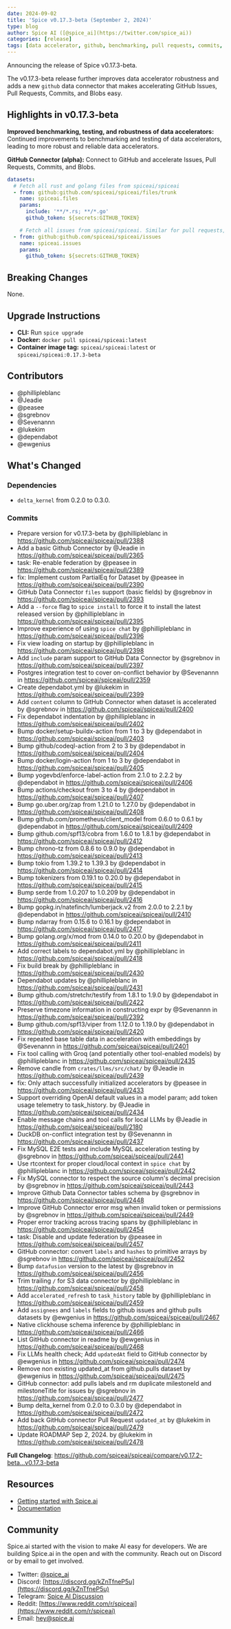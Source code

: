 ```yaml
---
date: 2024-09-02
title: 'Spice v0.17.3-beta (September 2, 2024)'
type: blog
author: Spice AI ([@spice_ai](https://twitter.com/spice_ai))
categories: [release]
tags: [data accelerator, github, benchmarking, pull requests, commits, blobs]
---
```


Announcing the release of Spice v0.17.3-beta.

The v0.17.3-beta release further improves data accelerator robustness and adds a new `github` data connector that makes accelerating GitHub Issues, Pull Requests, Commits, and Blobs easy.

## Highlights in v0.17.3-beta

**Improved benchmarking, testing, and robustness of data accelerators:** Continued improvements to benchmarking and testing of data accelerators, leading to more robust and reliable data accelerators.

**GitHub Connector (alpha):** Connect to GitHub and accelerate Issues, Pull Requests, Commits, and Blobs.

```yaml
datasets:
  # Fetch all rust and golang files from spiceai/spiceai
  - from: github:github.com/spiceai/spiceai/files/trunk
    name: spiceai.files
    params:
      include: '**/*.rs; **/*.go'
      github_token: ${secrets:GITHUB_TOKEN}

    # Fetch all issues from spiceai/spiceai. Similar for pull requests, commits, and more.
  - from: github:github.com/spiceai/spiceai/issues
    name: spiceai.issues
    params:
      github_token: ${secrets:GITHUB_TOKEN}
```

## Breaking Changes

None.

## Upgrade Instructions

- **CLI:** Run `spice upgrade`
- **Docker:** `docker pull spiceai/spiceai:latest`
- **Container image tag:** `spiceai/spiceai:latest` or `spiceai/spiceai:0.17.3-beta`

## Contributors

- @phillipleblanc
- @Jeadie
- @peasee
- @sgrebnov
- @Sevenannn
- @lukekim
- @dependabot
- @ewgenius

## What's Changed

### Dependencies

- `delta_kernel` from 0.2.0 to 0.3.0.

### Commits

- Prepare version for v0.17.3-beta by @phillipleblanc in https://github.com/spiceai/spiceai/pull/2388
- Add a basic Github Connector by @Jeadie in https://github.com/spiceai/spiceai/pull/2365
- task: Re-enable federation by @peasee in https://github.com/spiceai/spiceai/pull/2389
- fix: Implement custom PartialEq for Dataset by @peasee in https://github.com/spiceai/spiceai/pull/2390
- GitHub Data Connector `files` support (basic fields) by @sgrebnov in https://github.com/spiceai/spiceai/pull/2393
- Add a `--force` flag to `spice install` to force it to install the latest released version by @phillipleblanc in https://github.com/spiceai/spiceai/pull/2395
- Improve experience of using `spice chat` by @phillipleblanc in https://github.com/spiceai/spiceai/pull/2396
- Fix view loading on startup by @phillipleblanc in https://github.com/spiceai/spiceai/pull/2398
- Add `include` param support to GitHub Data Connector by @sgrebnov in https://github.com/spiceai/spiceai/pull/2397
- Postgres integration test to cover on-conflict behavior by @Sevenannn in https://github.com/spiceai/spiceai/pull/2359
- Create dependabot.yml by @lukekim in https://github.com/spiceai/spiceai/pull/2399
- Add `content` column to GitHub Connector when dataset is accelerated by @sgrebnov in https://github.com/spiceai/spiceai/pull/2400
- Fix dependabot indentation by @phillipleblanc in https://github.com/spiceai/spiceai/pull/2402
- Bump docker/setup-buildx-action from 1 to 3 by @dependabot in https://github.com/spiceai/spiceai/pull/2403
- Bump github/codeql-action from 2 to 3 by @dependabot in https://github.com/spiceai/spiceai/pull/2404
- Bump docker/login-action from 1 to 3 by @dependabot in https://github.com/spiceai/spiceai/pull/2405
- Bump yogevbd/enforce-label-action from 2.1.0 to 2.2.2 by @dependabot in https://github.com/spiceai/spiceai/pull/2406
- Bump actions/checkout from 3 to 4 by @dependabot in https://github.com/spiceai/spiceai/pull/2407
- Bump go.uber.org/zap from 1.21.0 to 1.27.0 by @dependabot in https://github.com/spiceai/spiceai/pull/2408
- Bump github.com/prometheus/client_model from 0.6.0 to 0.6.1 by @dependabot in https://github.com/spiceai/spiceai/pull/2409
- Bump github.com/spf13/cobra from 1.6.0 to 1.8.1 by @dependabot in https://github.com/spiceai/spiceai/pull/2412
- Bump chrono-tz from 0.8.6 to 0.9.0 by @dependabot in https://github.com/spiceai/spiceai/pull/2413
- Bump tokio from 1.39.2 to 1.39.3 by @dependabot in https://github.com/spiceai/spiceai/pull/2414
- Bump tokenizers from 0.19.1 to 0.20.0 by @dependabot in https://github.com/spiceai/spiceai/pull/2415
- Bump serde from 1.0.207 to 1.0.209 by @dependabot in https://github.com/spiceai/spiceai/pull/2416
- Bump gopkg.in/natefinch/lumberjack.v2 from 2.0.0 to 2.2.1 by @dependabot in https://github.com/spiceai/spiceai/pull/2410
- Bump ndarray from 0.15.6 to 0.16.1 by @dependabot in https://github.com/spiceai/spiceai/pull/2417
- Bump golang.org/x/mod from 0.14.0 to 0.20.0 by @dependabot in https://github.com/spiceai/spiceai/pull/2411
- Add correct labels to dependabot.yml by @phillipleblanc in https://github.com/spiceai/spiceai/pull/2418
- Fix build break by @phillipleblanc in https://github.com/spiceai/spiceai/pull/2430
- Dependabot updates by @phillipleblanc in https://github.com/spiceai/spiceai/pull/2431
- Bump github.com/stretchr/testify from 1.8.1 to 1.9.0 by @dependabot in https://github.com/spiceai/spiceai/pull/2422
- Preserve timezone information in constructing expr by @Sevenannn in https://github.com/spiceai/spiceai/pull/2392
- Bump github.com/spf13/viper from 1.12.0 to 1.19.0 by @dependabot in https://github.com/spiceai/spiceai/pull/2420
- Fix repeated base table data in acceleration with embeddings by @Sevenannn in https://github.com/spiceai/spiceai/pull/2401
- Fix tool calling with Groq (and potentially other tool-enabled models) by @phillipleblanc in https://github.com/spiceai/spiceai/pull/2435
- Remove candle from `crates/llms/src/chat/` by @Jeadie in https://github.com/spiceai/spiceai/pull/2439
- fix: Only attach successfully initialized accelerators by @peasee in https://github.com/spiceai/spiceai/pull/2433
- Support overriding OpenAI default values in a model param; add token usage telemetry to task_history. by @Jeadie in https://github.com/spiceai/spiceai/pull/2434
- Enable message chains and tool calls for local LLMs by @Jeadie in https://github.com/spiceai/spiceai/pull/2180
- DuckDB on-conflict integration test by @Sevenannn in https://github.com/spiceai/spiceai/pull/2437
- Fix MySQL E2E tests and include MySQL acceleration testing by @sgrebnov in https://github.com/spiceai/spiceai/pull/2441
- Use rtcontext for proper cloud/local context in `spice chat` by @phillipleblanc in https://github.com/spiceai/spiceai/pull/2442
- Fix MySQL connector to respect the source column's decimal precision by @sgrebnov in https://github.com/spiceai/spiceai/pull/2443
- Improve Github Data Connector tables schema by @sgrebnov in https://github.com/spiceai/spiceai/pull/2448
- Improve GitHub Connector error msg when invalid token or permissions by @sgrebnov in https://github.com/spiceai/spiceai/pull/2449
- Proper error tracking across tracing spans by @phillipleblanc in https://github.com/spiceai/spiceai/pull/2454
- task: Disable and update federation by @peasee in https://github.com/spiceai/spiceai/pull/2457
- GitHub connector: convert `labels` and `hashes` to primitive arrays by @sgrebnov in https://github.com/spiceai/spiceai/pull/2452
- Bump `datafusion` version to the latest by @sgrebnov in https://github.com/spiceai/spiceai/pull/2456
- Trim trailing `/` for S3 data connector by @phillipleblanc in https://github.com/spiceai/spiceai/pull/2458
- Add `accelerated_refresh` to `task_history` table by @phillipleblanc in https://github.com/spiceai/spiceai/pull/2459
- Add `assignees` and `labels` fields to github issues and github pulls datasets by @ewgenius in https://github.com/spiceai/spiceai/pull/2467
- Native clickhouse schema inference by @phillipleblanc in https://github.com/spiceai/spiceai/pull/2466
- List GitHub connector in readme by @ewgenius in https://github.com/spiceai/spiceai/pull/2468
- Fix LLMs health check; Add `updatedAt` field to GitHub connector by @ewgenius in https://github.com/spiceai/spiceai/pull/2474
- Remove non existing updated_at from github.pulls dataset by @ewgenius in https://github.com/spiceai/spiceai/pull/2475
- GitHub connector: add pulls labels and rm duplicate milestoneId and milestoneTitle for issues by @sgrebnov in https://github.com/spiceai/spiceai/pull/2477
- Bump delta_kernel from 0.2.0 to 0.3.0 by @dependabot in https://github.com/spiceai/spiceai/pull/2472
- Add back GitHub connector Pull Request `updated_at` by @lukekim in https://github.com/spiceai/spiceai/pull/2479
- Update ROADMAP Sep 2, 2024. by @lukekim in https://github.com/spiceai/spiceai/pull/2478

**Full Changelog**: <https://github.com/spiceai/spiceai/compare/v0.17.2-beta...v0.17.3-beta>

## Resources

- [Getting started with Spice.ai](https://docs.spiceai.org/getting-started/)
- [Documentation](https://docs.spiceai.org/)

## Community

Spice.ai started with the vision to make AI easy for developers. We are building Spice.ai in the open and with the community. Reach out on Discord or by email to get involved.

- Twitter: [@spice_ai](https://twitter.com/spice_ai)
- Discord: [https://discord.gg/kZnTfneP5u](https://discord.gg/kZnTfneP5u)
- Telegram: [Spice AI Discussion](https://t.me/spiceaichat)
- Reddit: [https://www.reddit.com/r/spiceai](https://www.reddit.com/r/spiceai)
- Email: [hey@spice.ai](mailto:hey@spice.ai)
